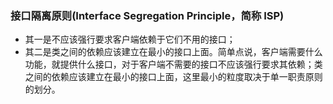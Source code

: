### 接口隔离原则(Interface Segregation Principle，简称 ISP)

* 其一是不应该强行要求客户端依赖于它们不用的接口；
* 其二是类之间的依赖应该建立在最小的接口上面。简单点说，客户端需要什么功能，就提供什么接口，对于客户端不需要的接口不应该强行要求其依赖；类之间的依赖应该建立在最小的接口上面，这里最小的粒度取决于单一职责原则的划分。